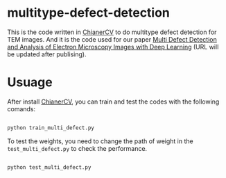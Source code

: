 # multitype-defect-detection

This is the code written in [ChianerCV](https://chainercv.readthedocs.io/en/stable/) to do multitype defect detection for TEM images. And it is the code used for our paper [Multi Defect Detection and Analysis of Electron Microscopy 
Images with Deep Learning](https://github.com/uw-cmg/Multitype-Defect-Detection) (URL will be updated after publising). 

# Usuage

After install [ChianerCV](https://chainercv.readthedocs.io/en/stable/), you can train and test the codes with the following comands:

```bash

python train_multi_defect.py

```

To test the weights, you need to change the path of weight in the `test_multi_defect.py` to check the performance.

```bash

python test_multi_defect.py

```